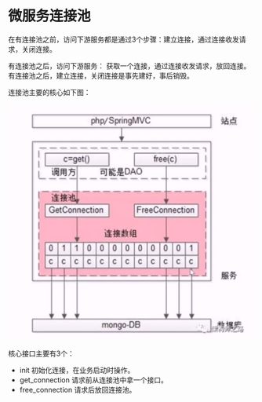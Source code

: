 # 微服务连接池

在有连接池之前，访问下游服务都是通过3个步骤：建立连接，通过连接收发请求，关闭连接。

有连接池之后，访问下游服务： 获取一个连接，通过连接收发请求，放回连接。有连接池之后，建立连接，关闭连接是事先建好，事后销毁。

连接池主要的核心如下图：

![](../image/pool.jpg)

核心接口主要有3个：

+ init 初始化连接，在业务启动时操作。
+ get_connection 请求前从连接池中拿一个接口。
+ free_connection 请求后放回连接池。



